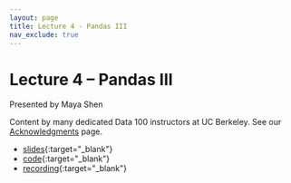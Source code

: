 ```yaml
---
layout: page
title: Lecture 4 - Pandas III
nav_exclude: true
---
```


# Lecture 4 – Pandas III

Presented by Maya Shen

Content by many dedicated Data 100 instructors at UC Berkeley. See our [Acknowledgments](../../acks) page.

- [slides](https://docs.google.com/presentation/d/1mx1dSiQ4sA5eELc43urGxuA_VDR2cMsm8Jl1bVFbsUw/edit?usp=sharing){:target="_blank"}
- [code](https://data100.datahub.berkeley.edu/hub/user-redirect/git-pull?repo=https%3A%2F%2Fgithub.com%2FDS-100%2Fsu24-materials&urlpath=lab%2Ftree%2Fsu24-materials%2Flecture%2Flec04%2Flec04-su24.ipynb&branch=main){:target="_blank"}
- [recording](https://bcourses.berkeley.edu/courses/1535115/external_tools/90481){:target="_blank"}
